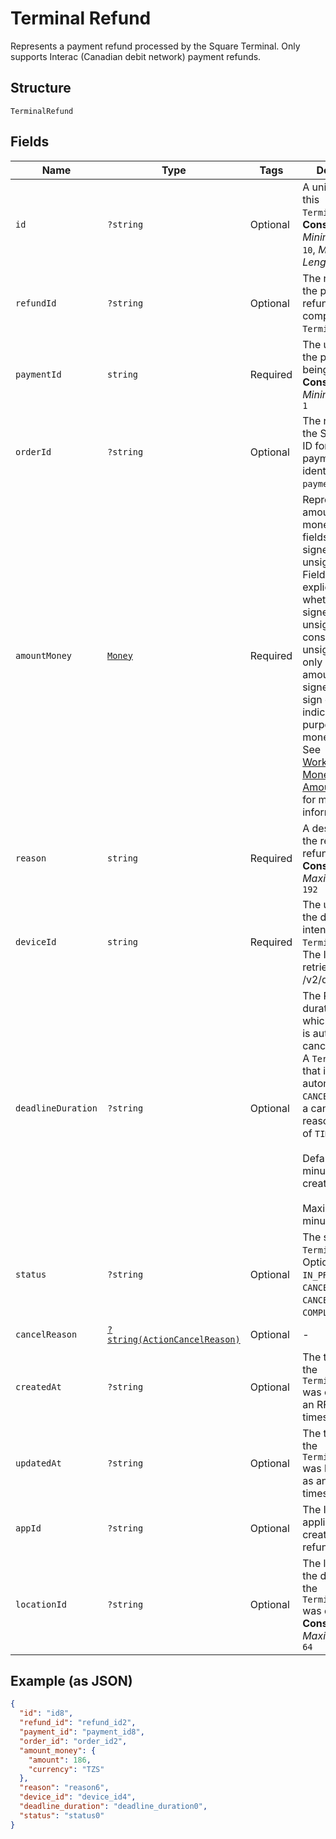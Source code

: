 
# Terminal Refund

Represents a payment refund processed by the Square Terminal. Only supports Interac (Canadian debit network) payment refunds.

## Structure

`TerminalRefund`

## Fields

| Name | Type | Tags | Description | Getter | Setter |
|  --- | --- | --- | --- | --- | --- |
| `id` | `?string` | Optional | A unique ID for this `TerminalRefund`.<br>**Constraints**: *Minimum Length*: `10`, *Maximum Length*: `255` | getId(): ?string | setId(?string id): void |
| `refundId` | `?string` | Optional | The reference to the payment refund created by completing this `TerminalRefund`. | getRefundId(): ?string | setRefundId(?string refundId): void |
| `paymentId` | `string` | Required | The unique ID of the payment being refunded.<br>**Constraints**: *Minimum Length*: `1` | getPaymentId(): string | setPaymentId(string paymentId): void |
| `orderId` | `?string` | Optional | The reference to the Square order ID for the payment identified by the `payment_id`. | getOrderId(): ?string | setOrderId(?string orderId): void |
| `amountMoney` | [`Money`](../../doc/models/money.md) | Required | Represents an amount of money. `Money` fields can be signed or unsigned.<br>Fields that do not explicitly define whether they are signed or unsigned are<br>considered unsigned and can only hold positive amounts. For signed fields, the<br>sign of the value indicates the purpose of the money transfer. See<br>[Working with Monetary Amounts](https://developer.squareup.com/docs/build-basics/working-with-monetary-amounts)<br>for more information. | getAmountMoney(): Money | setAmountMoney(Money amountMoney): void |
| `reason` | `string` | Required | A description of the reason for the refund.<br>**Constraints**: *Maximum Length*: `192` | getReason(): string | setReason(string reason): void |
| `deviceId` | `string` | Required | The unique ID of the device intended for this `TerminalRefund`.<br>The Id can be retrieved from /v2/devices api. | getDeviceId(): string | setDeviceId(string deviceId): void |
| `deadlineDuration` | `?string` | Optional | The RFC 3339 duration, after which the refund is automatically canceled.<br>A `TerminalRefund` that is `PENDING` is automatically `CANCELED` and has a cancellation reason<br>of `TIMED_OUT`.<br><br>Default: 5 minutes from creation.<br><br>Maximum: 5 minutes | getDeadlineDuration(): ?string | setDeadlineDuration(?string deadlineDuration): void |
| `status` | `?string` | Optional | The status of the `TerminalRefund`.<br>Options: `PENDING`, `IN_PROGRESS`, `CANCEL_REQUESTED`, `CANCELED`, or `COMPLETED`. | getStatus(): ?string | setStatus(?string status): void |
| `cancelReason` | [`?string(ActionCancelReason)`](../../doc/models/action-cancel-reason.md) | Optional | - | getCancelReason(): ?string | setCancelReason(?string cancelReason): void |
| `createdAt` | `?string` | Optional | The time when the `TerminalRefund` was created, as an RFC 3339 timestamp. | getCreatedAt(): ?string | setCreatedAt(?string createdAt): void |
| `updatedAt` | `?string` | Optional | The time when the `TerminalRefund` was last updated, as an RFC 3339 timestamp. | getUpdatedAt(): ?string | setUpdatedAt(?string updatedAt): void |
| `appId` | `?string` | Optional | The ID of the application that created the refund. | getAppId(): ?string | setAppId(?string appId): void |
| `locationId` | `?string` | Optional | The location of the device where the `TerminalRefund` was directed.<br>**Constraints**: *Maximum Length*: `64` | getLocationId(): ?string | setLocationId(?string locationId): void |

## Example (as JSON)

```json
{
  "id": "id8",
  "refund_id": "refund_id2",
  "payment_id": "payment_id8",
  "order_id": "order_id2",
  "amount_money": {
    "amount": 186,
    "currency": "TZS"
  },
  "reason": "reason6",
  "device_id": "device_id4",
  "deadline_duration": "deadline_duration0",
  "status": "status0"
}
```

